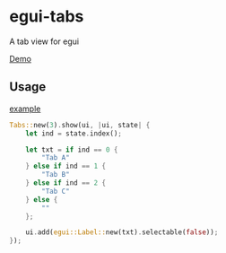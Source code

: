 
# egui-tabs

A tab view for egui

[Demo](https://damus-io.github.io/egui-tabs/)

## Usage

[example](examples/basic/src/main.rs)

```rust
Tabs::new(3).show(ui, |ui, state| {
    let ind = state.index();

    let txt = if ind == 0 {
        "Tab A"
    } else if ind == 1 {
        "Tab B"
    } else if ind == 2 {
        "Tab C"
    } else {
        ""
    };

    ui.add(egui::Label::new(txt).selectable(false));
});
``` 
